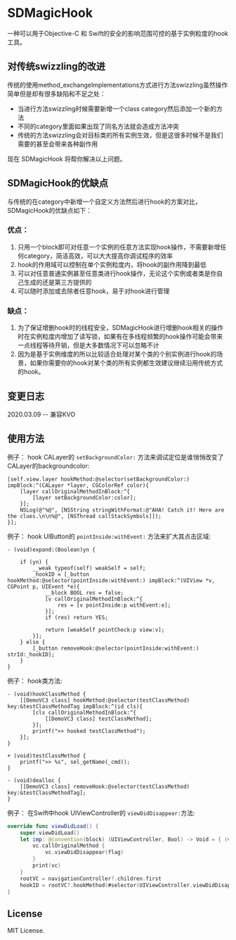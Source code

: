 # SDMagicHook

一种可以用于Objective-C 和 Swift的安全的影响范围可控的基于实例粒度的hook工具。

## 对传统swizzling的改进

传统的使用method_exchangeImplementations方式进行方法swizzling虽然操作简单但是却有很多缺陷和不足之处：

- 当进行方法swizzling时候需要新增一个class category然后添加一个新的方法
- 不同的category里面如果出现了同名方法就会造成方法冲突
- 传统的方法swizzling会对目标类的所有实例生效，但是这很多时候不是我们需要的甚至会带来各种副作用

现在 SDMagicHook 将帮你解决以上问题。

## SDMagicHook的优缺点

与传统的在category中新增一个自定义方法然后进行hook的方案对比，SDMagicHook的优缺点如下：
### 优点：
1. 只用一个block即可对任意一个实例的任意方法实现hook操作，不需要新增任何category，简洁高效，可以大大提高你调试程序的效率
2. hook的作用域可以控制在单个实例粒度内，将hook的副作用降到最低
3. 可以对任意普通实例甚至任意类进行hook操作，无论这个实例或者类是你自己生成的还是第三方提供的
4. 可以随时添加或去除者任意hook，易于对hook进行管理
### 缺点：
1. 为了保证增删hook时的线程安全，SDMagicHook进行增删hook相关的操作时在实例粒度内增加了读写锁，如果有在多线程频繁的hook操作可能会带来一点线程等待开销，但是大多数情况下可以忽略不计
2. 因为是基于实例维度的所以比较适合处理对某个类的个别实例进行hook的场景，如果你需要你的hook对某个类的所有实例都生效建议继续沿用传统方式的hook。

## 变更日志
2020.03.09 -- 兼容KVO

## 使用方法

例子： hook CALayer的 `setBackgroundColor:` 方法来调试定位是谁悄悄改变了CALayer的backgroundcolor:

```objc
[self.view.layer hookMethod:@selector(setBackgroundColor:) impBlock:^(CALayer *layer, CGColorRef color){
    [layer callOriginalMethodInBlock:^{
        [layer setBackgroundColor:color];
    }];
    NSLog(@"%@", [NSString stringWithFormat:@"AHA! Catch it! Here are the clues.\n\n%@", [NSThread callStackSymbols]]);
}];
```

例子： hook UIButton的 `pointInside:withEvent:` 方法来扩大其点击区域:

```objc
- (void)expand:(Boolean)yn {

    if (yn) {
        __weak typeof(self) weakSelf = self;
        _hookID = [_button hookMethod:@selector(pointInside:withEvent:) impBlock:^(UIView *v, CGPoint p, UIEvent *e){
            __block BOOL res = false;
            [v callOriginalMethodInBlock:^{
                res = [v pointInside:p withEvent:e];
            }];
            if (res) return YES;

            return [weakSelf pointCheck:p view:v];
        }];
    } else {
        [_button removeHook:@selector(pointInside:withEvent:) strId:_hookID];
    }
}
```

例子： hook类方法:

```objc
- (void)hookClassMethod {
    [[DemoVC3 class] hookMethod:@selector(testClassMethod) key:&testClassMethodTag impBlock:^(id cls){
        [cls callOriginalMethodInBlock:^{
            [[DemoVC3 class] testClassMethod];
        }];
        printf(">> hooked testClassMethod");
    }];
}

+ (void)testClassMethod {
    printf(">> %s", sel_getName(_cmd));
}

- (void)dealloc {
    [[DemoVC3 class] removeHook:@selector(testClassMethod) key:&testClassMethodTag];
}
```

例子： 在Swift中hook UIViewController的 `viewDidDisappear:`方法:

```swift
override func viewDidLoad() {
    super.viewDidLoad()
    let imp: @convention(block) (UIViewController, Bool) -> Void = { (vc, flag) in
        vc.callOriginalMethod {
            vc.viewDidDisappear(flag)
        }
        print(vc)
    }
    rootVC = navigationController?.children.first
    hookID = rootVC?.hookMethod(#selector(UIViewController.viewDidDisappear(_:)), impBlock: imp)
}
```

## License

MIT License.




